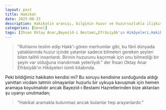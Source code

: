 ```yaml
---
layout: post
title: Hakikat
date: 2025-08-25
description: Hakikatin aranışı, bilginin huzur ve huzursuzlukla ilişkisi, İhsan Oktay Anar ve Bayezid-i Bestami’nin sözleri üzerinden düşünülüyor.
categories: [Genel]
tags: [İhsan Oktay Anar,Bayezid-i Bestami,Efrâsiyâb'ın Hikâyeleri,Hakikat,kitap]
---
```


> "Ruhlarını teslim edip Hakk'ı gören merhumlar gibi, bu fânî dünyada yataklarında huzur içinde yatanlar sadece bilmeleri gereken şeyleri bilen talihli insanlardı. Birinin huzurunu kaçırmak için onu bilmediği bir şeyin var olduğuna inandırmak yeterliydi." der İhsan Oktay Anar Efrâsiyâb'ın Hikâyeleri isimli kitabında.

Peki bildiğimiz hakikatın kendisi mi? Bu soruyu kendisine sorduğunda aldığı yanıttan vicdanı tatmin olmayanlar huzurlu bir uykuya kavuşmak için hemen aramaya koyulmalıdır ancak Bayezid-i Bestami Hazretlerinden bize aktarılan şu uyarıyı unutmadan;

 > “Hakikat aramakla bulunmaz ancak bulanlar hep arayanlardır.”
